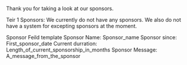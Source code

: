 Thank you for taking a look at our sponsors.

Teir 1 Sponsors:
We currently do not have any sponsors.
We also do not have a system for excepting sponsors at the moment.


Sponsor Feild template
Sponsor Name: Sponsor_name
Sponsor since: First_sponsor_date
Current durration: Length_of_current_sponsorship_in_months
Sponsor Message: A_message_from_the_sponsor
